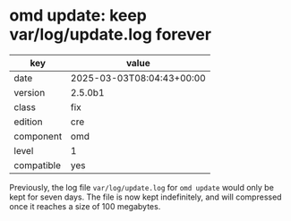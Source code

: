 [//]: # (werk v2)
# omd update: keep var/log/update.log forever

key        | value
---------- | ---
date       | 2025-03-03T08:04:43+00:00
version    | 2.5.0b1
class      | fix
edition    | cre
component  | omd
level      | 1
compatible | yes

Previously, the log file `var/log/update.log` for `omd update` would only be kept for seven days.
The file is now kept indefinitely, and will compressed once it reaches a size of 100 megabytes.
